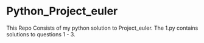 # Python_Project_euler

This Repo Consists of my python solution to Project_euler.
The 1.py contains solutions to questions 1 - 3.
